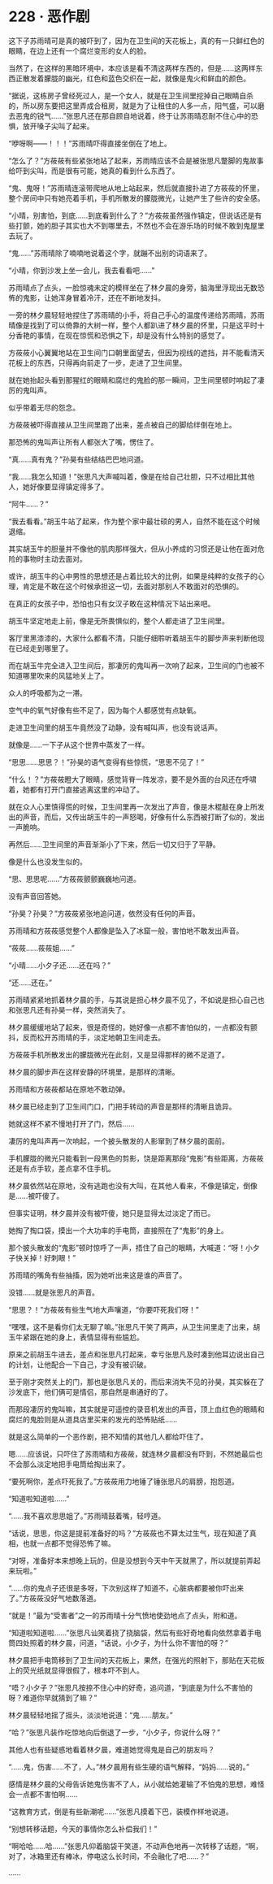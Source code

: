 # 228 · 恶作剧

这下子苏雨晴可是真的被吓到了，因为在卫生间的天花板上，真的有一只鲜红色的眼睛，在边上还有一个腐烂变形的女人的脸。

当然了，在这样的黑暗环境中，本应该是看不清这两样东西的，但是……这两样东西正散发着朦胧的幽光，红色和蓝色交织在一起，就像是鬼火和鲜血的颜色。

“据说，这栋房子曾经死过人，是一个女人，就是在卫生间里挖掉自己眼睛自杀的，所以房东要把这里弄成合租房，就是为了让租住的人多一点，阳气盛，可以磨去恶鬼的锐气……”张思凡还在那自顾自地说着，终于让苏雨晴忍耐不住心中的恐惧，放开嗓子尖叫了起来。

“咿呀啊——！！！”苏雨晴吓得直接坐倒在了地上。

“怎么了？”方莜莜有些紧张地站了起来，苏雨晴应该不会是被张思凡蹩脚的鬼故事给吓到尖叫，而是很有可能，她真的看到什么东西了。

“鬼、鬼呀！”苏雨晴连滚带爬地从地上站起来，然后就直接扑进了方莜莜的怀里，整个房间中只有她亮着手机，手机所散发的朦胧微光，让她产生了些许的安全感。

“小晴，别害怕，到底……到底看到什么了？”方莜莜虽然强作镇定，但说话还是有些打颤，她的胆子其实也大不到哪里去，不然也不会在游乐场的时候不敢到鬼屋里去玩了。

“鬼……”苏雨晴除了喃喃地说着这个字，就蹦不出别的词语来了。

“小晴，你到沙发上坐一会儿，我去看看吧……”

苏雨晴点了点头，一脸惊魂未定的模样坐在了林夕晨的身旁，脑海里浮现出无数恐怖的鬼影，让她浑身冒着冷汗，还在不断地发抖。

一旁的林夕晨轻轻地捏住了苏雨晴的小手，将自己手心的温度传递给苏雨晴，苏雨晴像是找到了可以倚靠的大树一样，整个人都趴进了林夕晨的怀里，只是这平时十分香艳的事情，在现在惊慌和恐惧之下，却是没有什么特别的感觉了。

方莜莜小心翼翼地站在卫生间门口朝里面望去，但因为视线的遮挡，并不能看清天花板上的东西，只得再向前走了一步，走进了卫生间里。

就在她抬起头看到那猩红的眼睛和腐烂的鬼脸的那一瞬间，卫生间里顿时响起了凄厉的鬼叫声。

似乎带着无尽的怨念。

方莜莜被吓得直接从卫生间里跑了出来，差点被自己的脚给绊倒在地上。

那恐怖的鬼叫声让所有人都张大了嘴，愣住了。

“真……真有鬼？”孙昊有些结结巴巴地问道。

“我……我怎么知道！”张思凡大声喊叫着，像是在给自己壮胆，只不过相比其他人，她好像要显得镇定得多了。

“阿牛……？”

“我去看看。”胡玉牛站了起来，作为整个家中最壮硕的男人，自然不能在这个时候退缩。

其实胡玉牛的胆量并不像他的肌肉那样强大，但从小养成的习惯还是让他在面对危险的事物时主动去面对。

或许，胡玉牛的心中男性的思想还是占着比较大的比例，如果是纯粹的女孩子的心理，肯定是不敢在这个时候承担这一切，去面对那别人不敢面对的恐惧的。

在真正的女孩子中，恐怕也只有女汉子敢在这种情况下站出来吧。

胡玉牛坚定地走上前，像是无所畏惧似的，整个人都走进了卫生间里。

客厅里黑漆漆的，大家什么都看不清，只能仔细聆听着胡玉牛的脚步声来判断他现在已经走到哪里了。

而在胡玉牛完全进入卫生间后，那凄厉的鬼叫再一次响了起来，卫生间的门也被不知道哪里吹来的风猛地关上了。

众人的呼吸都为之一滞。

空气中的氧气好像有些不足了，因为每个人都感觉有点缺氧。

走进卫生间里的胡玉牛竟然没了动静，没有喊叫声，也没有说话声。

就像是……一下子从这个世界中蒸发了一样。

“思思……思思？！”孙昊的语气变得有些惊慌，“思思不见了！”

“什么！？”方莜莜瞪大了眼睛，感觉背脊一阵发凉，要不是外面的台风还在呼啸着，她都有打开门直接逃离这里的冲动了。

就在众人心里慎得慌的时候，卫生间里再一次发出了声音，像是木棍敲在身上所发出的声音，而后，又传出胡玉牛的一声怒喝，好像有什么东西被打断了似的，发出一声脆响。

再然后……卫生间里的声音渐渐小了下来，然后一切又归于了平静。

像是什么也没发生似的。

“思、思思呢……”方莜莜颤颤巍巍地问道。

没有声音回答她。

“孙昊？孙昊？”方莜莜紧张地追问道，依然没有任何的声音。

苏雨晴和方莜莜感觉整个人都像是坠入了冰窟一般，害怕地不敢发出声音。

“莜莜……莜莜姐……”

“小晴……小夕子还……还在吗？”

“还……还在。”

苏雨晴紧紧地抓着林夕晨的手，与其说是担心林夕晨不见了，不如说是担心自己也和张思凡还有孙昊一样，突然消失了。

林夕晨缓缓地站了起来，很是奇怪的，她好像一点都不害怕似的，一点都没有颤抖，反而松开苏雨晴的手，淡定地朝卫生间走去。

方莜莜手机所散发出的朦胧微光在此刻，又是显得那样的微不足道了。

林夕晨的脚步声在这样安静的环境里，是那样的清晰。

苏雨晴和方莜莜都站在原地不敢动弹。

林夕晨已经走到了卫生间门口，门把手转动的声音是那样的清晰且诡异。

她就这样不紧不慢地打开了门，然后……

凄厉的鬼叫声再一次响起，一个披头散发的人影窜到了林夕晨的面前。

手机朦胧的微光只能看到一段黑色的剪影，饶是距离那段“鬼影”有些距离，方莜莜还是有点手软，差点拿不住手机。

林夕晨依然站在原地，没有逃跑也没有大叫，在其他人看来，不像是镇定，倒像是……被吓傻了。

但事实证明，林夕晨并没有被吓傻，她只是显得太过淡定了而已。

她掏了掏口袋，摸出一个大功率的手电筒，直接照在了“鬼影”的身上。

那个披头散发的“鬼影”顿时惊呼了一声，捂住了自己的眼睛，大喊道：“呀！小夕子快关掉！好刺眼！”

苏雨晴的嘴角有些抽搐，因为她听出来这是谁的声音了。

没错……就是张思凡的声音。

“思思？！”方莜莜有些生气地大声嚷道，“你要吓死我们呀！”

“嘿嘿，这不是看你们太无聊了嘛。”张思凡干笑了两声，从卫生间里走了出来，胡玉牛紧跟在她的身上，表情显得有些尴尬。

原来之前胡玉牛进去，差点和张思凡打起来，幸亏张思凡及时凑到他耳边说出自己的计划，让他配合一下自己，才没有被识破。

至于刚才突然关上的门，那也是张思凡关的，而后来消失不见的孙昊，其实躲在了沙发底下，他们俩可是情侣，那自然是串通好的了。

而那段凄厉的鬼叫嘛，其实就是可遥控的录音机发出的声音，顶上血红色的眼睛和腐烂的鬼脸则是从道具店里买来的发光的恐怖贴纸……

就是这么简单的一个恶作剧，把不知情的其他几人都给吓住了。

嗯……应该说，只吓住了苏雨晴和方莜莜，就连林夕晨都没有吓到，不然她最后也不会那么淡定地把手电筒给掏出来了。

“要死啊你，差点吓死我了。”方莜莜用力地锤了锤张思凡的肩膀，抱怨道。

“知道啦知道啦……”

“……我不喜欢思思姐了。”苏雨晴鼓着嘴，轻哼道。

“话说，思思，你这是提前准备好的吗？”方莜莜也不算太过生气，现在知道了真相，也就一点都不觉得恐怖了嘛。

“对呀，准备好本来想晚上玩的，但是没想到今天中午天就黑了，所以就提前弄起来玩啦。”

“……你的鬼点子还很是多呀，下次别这样了知道不，心脏病都要被你吓出来了。”方莜莜没好气地数落道。

“就是！”最为“受害者”之一的苏雨晴十分气愤地使劲地点了点头，附和道。

“知道啦知道啦……”张思凡讪笑着挠了挠脑袋，然后有些好奇地看向依然拿着手电筒四处照着的林夕晨，问道，“话说，小夕子，为什么你不害怕的呀？”

林夕晨把手电筒移到了卫生间的天花板上，果然，在强光的照射下，那贴在天花板上的荧光纸就显得很假了，根本吓不到人。

“唔？小夕子？”张思凡按捺不住心中的好奇，追问道，“到底是为什么不害怕的呀？难道你早就猜到了嘛？”

林夕晨轻轻地摇了摇头，淡淡地说道：“鬼……朋友。”

“哈？”张思凡装作吃惊地向后倒退了一步，“小夕子，你说什么呀？”

其他人也有些疑惑地看着林夕晨，难道她觉得鬼是自己的朋友吗？

“……鬼，伤害……不了，人。”林夕晨用有些生硬的语气解释，“妈妈……说的。”

感情是林夕晨的父母告诉她鬼伤害不了人，从小就给她灌输了不怕鬼的思想，难怪会一点都不害怕啊……

“这教育方式，倒是有些新潮呢……”张思凡摸着下巴，装模作样地说道。

“别想转移话题，今天的事情你怎么补偿我们！”

“啊哈哈……哈……”张思凡仰着脑袋干笑道，不动声色地再一次转移了话题，“啊，对了，冰箱里还有棒冰，停电这么长时间，不会融化了吧……？”

……

